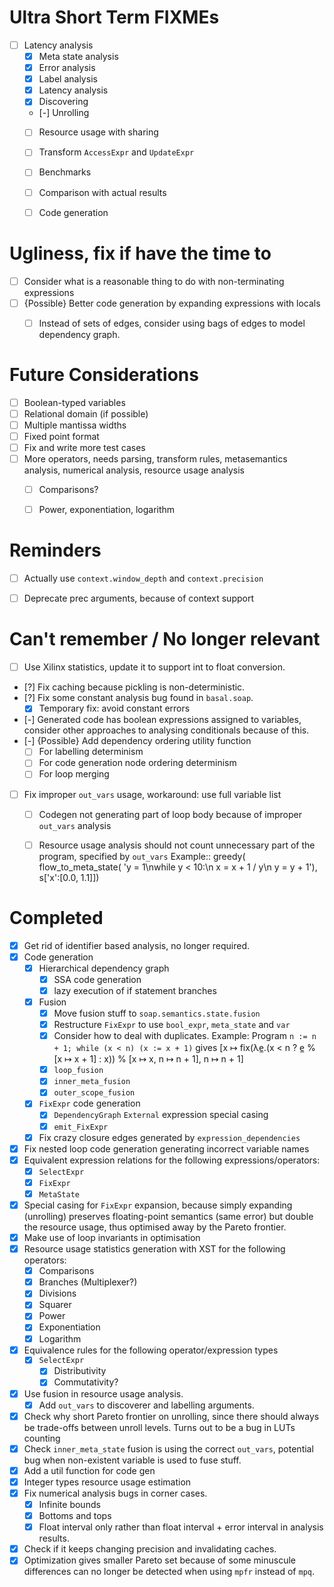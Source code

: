 # Ultra Short Term FIXMEs

* [ ] Latency analysis
    - [X] Meta state analysis
    - [X] Error analysis
    - [X] Label analysis
    - [X] Latency analysis
    - [X] Discovering
    - [-] Unrolling
    - [ ] Resource usage with sharing
    - [ ] Transform `AccessExpr` and `UpdateExpr`
    - [ ] Benchmarks
    - [ ] Comparison with actual results
    - [ ] Code generation


# Ugliness, fix if have the time to

* [ ] Consider what is a reasonable thing to do with non-terminating
  expressions
* [ ] {Possible} Better code generation by expanding expressions with locals
    - [ ] Instead of sets of edges, consider using bags of edges to model
      dependency graph.


# Future Considerations

* [ ] Boolean-typed variables
* [ ] Relational domain (if possible)
* [ ] Multiple mantissa widths
* [ ] Fixed point format
* [ ] Fix and write more test cases
* [ ] More operators, needs parsing, transform rules, metasemantics analysis,
  numerical analysis, resource usage analysis
    - [ ] Comparisons?
    - [ ] Power, exponentiation, logarithm


# Reminders

* [ ] Actually use `context.window_depth` and `context.precision`
* [ ] Deprecate prec arguments, because of context support


# Can't remember / No longer relevant

* [ ] Use Xilinx statistics, update it to support int to float conversion.
* [?] Fix caching because pickling is non-deterministic.
* [?] Fix some constant analysis bug found in `basal.soap`.
    - [X] Temporary fix: avoid constant errors
* [-] Generated code has boolean expressions assigned to variables, consider
  other approaches to analysing conditionals because of this.
* [-] {Possible} Add dependency ordering utility function
    - [ ] For labelling determinism
    - [ ] For code generation node ordering determinism
    - [ ] For loop merging
* [ ] Fix improper `out_vars` usage, workaround: use full variable list
    - [ ] Codegen not generating part of loop body because of
      improper `out_vars` analysis
    - [ ] Resource usage analysis should not count unnecessary part of the
      program, specified by `out_vars`
  Example::
        greedy(
            flow_to_meta_state(
                'y = 1\nwhile y < 10:\n x = x + 1 / y\n y = y + 1'),
            s['x':[0.0, 1.1]])


# Completed

* [X] Get rid of identifier based analysis, no longer required.
* [X] Code generation
    - [X] Hierarchical dependency graph
        - [X] SSA code generation
        - [X] lazy execution of if statement branches
    - [X] Fusion
        - [X] Move fusion stuff to `soap.semantics.state.fusion`
        - [X] Restructure `FixExpr` to use `bool_expr`, `meta_state` and `var`
        - [X] Consider how to deal with duplicates. Example:
          Program `n := n + 1; while (x < n) (x := x + 1)` gives
          [x ↦ fix(λe̲.(x < n ? e̲ % [x ↦ x + 1] : x)) % [x ↦ x, n ↦ n + 1],
          n ↦ n + 1]
        - [X] `loop_fusion`
        - [X] `inner_meta_fusion`
        - [X] `outer_scope_fusion`
    - [X] `FixExpr` code generation
        - [X] `DependencyGraph` `External` expression special casing
        - [X] `emit_FixExpr`
    - [X] Fix crazy closure edges generated by `expression_dependencies`
* [X] Fix nested loop code generation generating incorrect variable names
* [X] Equivalent expression relations for the following expressions/operators:
    - [X] `SelectExpr`
    - [X] `FixExpr`
    - [X] `MetaState`
* [X] Special casing for `FixExpr` expansion, because simply expanding
  (unrolling) preserves floating-point semantics (same error) but double
  the resource usage, thus optimised away by the Pareto frontier.
* [X] Make use of loop invariants in optimisation
* [X] Resource usage statistics generation with XST for the following
  operators:
    - [X] Comparisons
    - [X] Branches (Multiplexer?)
    - [X] Divisions
    - [X] Squarer
    - [X] Power
    - [X] Exponentiation
    - [X] Logarithm
* [X] Equivalence rules for the following operator/expression types
    - [X] `SelectExpr`
        - [X] Distributivity
        - [X] Commutativity?
* [X] Use fusion in resource usage analysis.
    - [X] Add `out_vars` to discoverer and labelling arguments.
* [X] Check why short Pareto frontier on unrolling, since there should always
  be trade-offs between unroll levels. Turns out to be a bug in LUTs counting
* [X] Check `inner_meta_state` fusion is using the correct `out_vars`,
  potential bug when non-existent variable is used to fuse stuff.
* [X] Add a util function for code gen
* [X] Integer types resource usage estimation
* [X] Fix numerical analysis bugs in corner cases.
    - [X] Infinite bounds
    - [X] Bottoms and tops
    - [X] Float interval only rather than float interval + error interval in
      analysis results.
* [X] Check if it keeps changing precision and invalidating caches.
* [X] Optimization gives smaller Pareto set because of some minuscule
  differences can no longer be detected when using `mpfr` instead of `mpq`.
